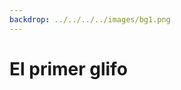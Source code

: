 ```yaml
---
backdrop: ../../../../images/bg1.png
---
```


# El primer glifo

<Item id="10"/>

<Page url="11" instructions="Al consultar tu guía, te sorprendes al ver una coincidencia exacta: este glifo significa 'jaguar'." action="Seguir" condition="10" />
